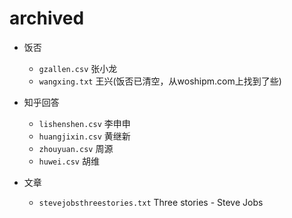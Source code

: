 # archived

- 饭否
  - `gzallen.csv` 张小龙
  - `wangxing.txt` 王兴(饭否已清空，从woshipm.com上找到了些)

- 知乎回答
  - `lishenshen.csv` 李申申
  - `huangjixin.csv` 黄继新
  - `zhouyuan.csv` 周源
  - `huwei.csv` 胡维

- 文章
  - `stevejobsthreestories.txt` Three stories - Steve Jobs
